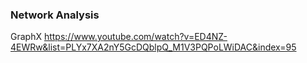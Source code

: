 ### Network Analysis

GraphX
https://www.youtube.com/watch?v=ED4NZ-4EWRw&list=PLYx7XA2nY5GcDQblpQ_M1V3PQPoLWiDAC&index=95

